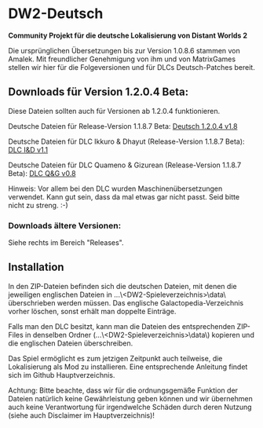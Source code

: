 # DW2-Deutsch
<strong>Community Projekt für die deutsche Lokalisierung von Distant Worlds 2</strong>

Die ursprünglichen Übersetzungen bis zur Version 1.0.8.6 stammen von Amalek. Mit freundlicher Genehmigung von ihm und von MatrixGames stellen wir hier für die Folgeversionen und für DLCs Deutsch-Patches bereit.

<h2>Downloads für Version 1.2.0.4 Beta:</h2>

Diese Dateien sollten auch für Versionen ab 1.2.0.4 funktionieren.

Deutsche Dateien für Release-Version 1.1.8.7 Beta:
[Deutsch 1.2.0.4 v1.8](https://github.com/Marty651/DW2-Deutsch/releases/download/v.1.2.0.4Beta-(2024.01.29)/DW2-Deutsch_1.2.0.4Beta_v1.8.zip)

Deutsche Dateien für DLC Ikkuro & Dhayut (Release-Version 1.1.8.7 Beta):
[DLC I&D v1.1](https://github.com/Marty651/DW2-Deutsch/releases/download/v.1.2.0.4Beta-(2024.01.29)/DW2-Deutsch_1.2.0.4Beta_DLC_Ikkuro_and_Dhayut_v1.1.zip)

Deutsche Dateien für DLC Quameno & Gizurean (Release-Version 1.1.8.7 Beta):
[DLC Q&G v0.8](https://github.com/Marty651/DW2-Deutsch/releases/download/v.1.2.0.4Beta-(2024.01.29)/DW2-Deutsch_1.2.0.4Beta_DLC_Quameno_and_Gizureans_v0.8.zip)

Hinweis: Vor allem bei den DLC wurden Maschinenübersetzungen verwendet. Kann gut sein, dass da mal etwas gar nicht passt. Seid bitte nicht zu streng. :-)

<h3>Downloads ältere Versionen:</h3>

Siehe rechts im Bereich "Releases".

<h2>Installation</h2>

In den ZIP-Dateien befinden sich die deutschen Dateien, mit denen die jeweiligen englischen Dateien in ...\\\<DW2-Spieleverzeichnis\>\\data\\ überschrieben werden müssen. Das englische Galactopedia-Verzeichnis vorher löschen, sonst erhält man doppelte Einträge.

Falls man den DLC besitzt, kann man die Dateien des entsprechenden ZIP-Files in denselben Ordner (...\\\<DW2-Spieleverzeichnis\>\\data\\) kopieren und die englischen Dateien überschreiben.

Das Spiel ermöglicht es zum jetzigen Zeitpunkt auch teilweise, die Lokalisierung als Mod zu installieren. Eine entsprechende Anleitung findet sich im Github Hauptverzeichnis.

Achtung: Bitte beachte, dass wir für die ordnungsgemäße Funktion der Dateien natürlich keine Gewährleistung geben können und wir übernehmen auch keine Verantwortung für irgendwelche Schäden durch deren Nutzung (siehe auch Disclaimer im Hauptverzeichnis)!
